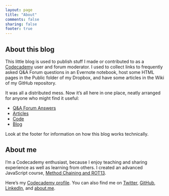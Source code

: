```yaml
---
layout: page
title: "About"
comments: false
sharing: false
footer: true
---
```


## About this blog
This little blog is used to publish stuff I made or contributed to as a [Codecademy][cc] user and forum moderator. I used to collect links to frequently asked Q&A Forum questions in an Evernote notebook, host some HTML pages in the Public folder of my Dropbox, and have some articles in the Wiki of my GitHub repository.

It was all a distributed mess. Now it’s all here in one place, neatly arranged for anyone who might find it useful:

- [Q&A Forum Answers](qa.html)
- [Articles](articles/index.html)
- [Code](code)
- [Blog](blog/archives)

Look at the footer for information on how this blog works technically.

## About me
I’m a Codecademy enthusiast, because I enjoy teaching and sharing experience as well as learning from others.
I created an advanced JavaScript course, [Method Chaining and ROT13](http://www.codecademy.com/courses/javascript-lesson-n1woS).

Here’s my [Codecademy profile][ccp]. You can also find me on [Twitter](http://twitter.com/fanaugen), [GitHub](https://www.github.com/fanaugen), [LinkedIn](http://linkedin.com/in/alexjahraus/), and [about.me](http://about.me/alex.jahraus).


[cc]: http://www.codecademy.com
[ccp]: http://www.codecademy.com/fanaugen